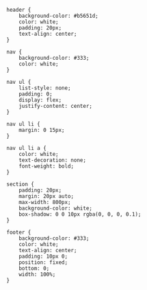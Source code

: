     header {
        background-color: #b5651d;
        color: white;
        padding: 20px;
        text-align: center;
    }

    nav {
        background-color: #333;
        color: white;
    }

    nav ul {
        list-style: none;
        padding: 0;
        display: flex;
        justify-content: center;
    }

    nav ul li {
        margin: 0 15px;
    }

    nav ul li a {
        color: white;
        text-decoration: none;
        font-weight: bold;
    }

    section {
        padding: 20px;
        margin: 20px auto;
        max-width: 800px;
        background-color: white;
        box-shadow: 0 0 10px rgba(0, 0, 0, 0.1);
    }

    footer {
        background-color: #333;
        color: white;
        text-align: center;
        padding: 10px 0;
        position: fixed;
        bottom: 0;
        width: 100%;
    }
</style>
